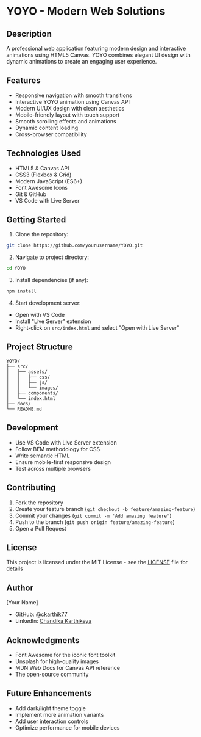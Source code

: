 # YOYO - Modern Web Solutions

## Description
A professional web application featuring modern design and interactive animations using HTML5 Canvas. YOYO combines elegant UI design with dynamic animations to create an engaging user experience.

## Features
- Responsive navigation with smooth transitions
- Interactive YOYO animation using Canvas API
- Modern UI/UX design with clean aesthetics
- Mobile-friendly layout with touch support
- Smooth scrolling effects and animations
- Dynamic content loading
- Cross-browser compatibility

## Technologies Used
- HTML5 & Canvas API
- CSS3 (Flexbox & Grid)
- Modern JavaScript (ES6+)
- Font Awesome Icons
- Git & GitHub
- VS Code with Live Server

## Getting Started
1. Clone the repository:
```bash
git clone https://github.com/yourusername/YOYO.git
```

2. Navigate to project directory:
```bash
cd YOYO
```

3. Install dependencies (if any):
```bash
npm install
```

4. Start development server:
- Open with VS Code
- Install "Live Server" extension
- Right-click on `src/index.html` and select "Open with Live Server"

## Project Structure
```
YOYO/
├── src/
│   ├── assets/
│   │   ├── css/
│   │   ├── js/
│   │   └── images/
│   ├── components/
│   └── index.html
├── docs/
└── README.md
```

## Development
- Use VS Code with Live Server extension
- Follow BEM methodology for CSS
- Write semantic HTML
- Ensure mobile-first responsive design
- Test across multiple browsers

## Contributing
1. Fork the repository
2. Create your feature branch (`git checkout -b feature/amazing-feature`)
3. Commit your changes (`git commit -m 'Add amazing feature'`)
4. Push to the branch (`git push origin feature/amazing-feature`)
5. Open a Pull Request

## License
This project is licensed under the MIT License - see the [LICENSE](LICENSE) file for details

## Author
[Your Name]
- GitHub: [@ckarthik77](https://github.com/ckarthik77)
- LinkedIn: [Chandika Karthikeya](https://linkedin.com/in/Chandika_Karthikeya)

## Acknowledgments
- Font Awesome for the iconic font toolkit
- Unsplash for high-quality images
- MDN Web Docs for Canvas API reference
- The open-source community

## Future Enhancements
- Add dark/light theme toggle
- Implement more animation variants
- Add user interaction controls
- Optimize performance for mobile devices